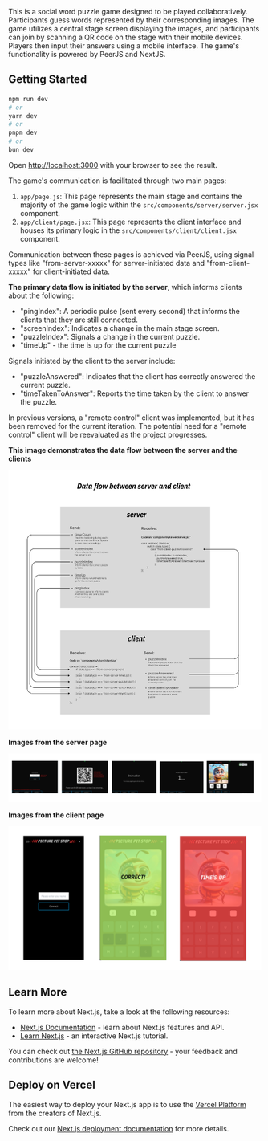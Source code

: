 

This is a social word puzzle game designed to be played collaboratively. Participants guess words represented by their corresponding images. The game utilizes a central stage screen displaying the images, and participants can join by scanning a QR code on the stage with their mobile devices. Players then input their answers using a mobile interface. The game's functionality is powered by PeerJS and NextJS.

## Getting Started

```bash
npm run dev
# or
yarn dev
# or
pnpm dev
# or
bun dev
```

Open [http://localhost:3000](http://localhost:3000) with your browser to see the result.

The game's communication is facilitated through two main pages:
1. `app/page.js`: This page represents the main stage and contains the majority of the game logic within the `src/components/server/server.jsx` component.
2. `app/client/page.jsx`: This page represents the client interface and houses its primary logic in the `src/components/client/client.jsx` component.

Communication between these pages is achieved via PeerJS, using signal types like "from-server-xxxxx" for server-initiated data and "from-client-xxxxx" for client-initiated data.

**The primary data flow is initiated by the server**, which informs clients about the following:
- "pingIndex": A periodic pulse (sent every second) that informs the clients that they are still connected. 
- "screenIndex": Indicates a change in the main stage screen.
- "puzzleIndex": Signals a change in the current puzzle.
- "timeUp" - the time is up for the current puzzle

Signals initiated by the client to the server include:
- "puzzleAnswered": Indicates that the client has correctly answered the current puzzle.
- "timeTakenToAnswer": Reports the time taken by the client to answer the puzzle.

In previous versions, a "remote control" client was implemented, but it has been removed for the current iteration. The potential need for a "remote control" client will be reevaluated as the project progresses.


**This image demonstrates the data flow between the server and the clients**

<img src="public/assets/img/screengrabs/dataFlow.png" width="600" />


**Images from the server page**

<img src="public/assets/img/screengrabs/server.png" width="600" />

**Images from the client page**

<img src="public/assets/img/screengrabs/client.png" width="600" />

## Learn More

To learn more about Next.js, take a look at the following resources:

- [Next.js Documentation](https://nextjs.org/docs) - learn about Next.js features and API.
- [Learn Next.js](https://nextjs.org/learn) - an interactive Next.js tutorial.

You can check out [the Next.js GitHub repository](https://github.com/vercel/next.js/) - your feedback and contributions are welcome!

## Deploy on Vercel

The easiest way to deploy your Next.js app is to use the [Vercel Platform](https://vercel.com/new?utm_medium=default-template&filter=next.js&utm_source=create-next-app&utm_campaign=create-next-app-readme) from the creators of Next.js.

Check out our [Next.js deployment documentation](https://nextjs.org/docs/deployment) for more details.
